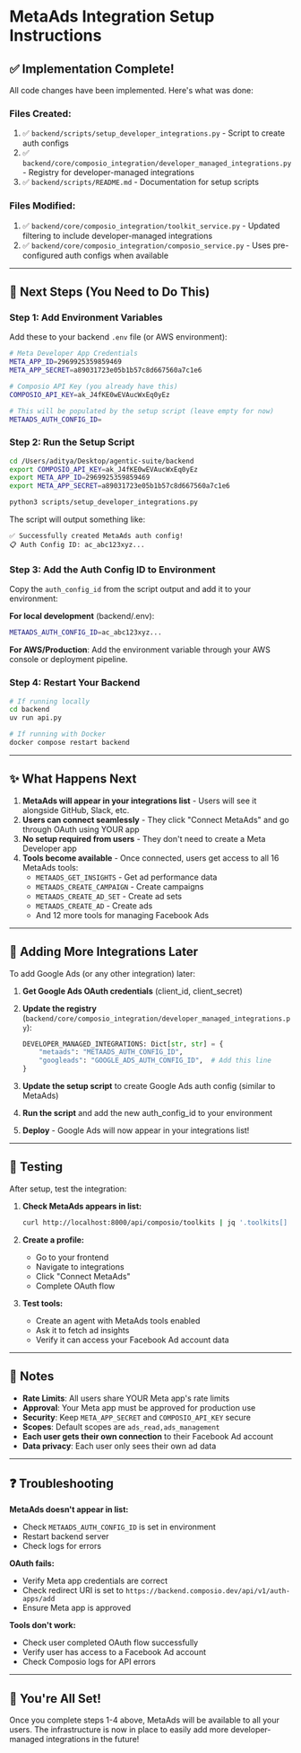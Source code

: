 # MetaAds Integration Setup Instructions

## ✅ Implementation Complete!

All code changes have been implemented. Here's what was done:

### Files Created:
1. ✅ `backend/scripts/setup_developer_integrations.py` - Script to create auth configs
2. ✅ `backend/core/composio_integration/developer_managed_integrations.py` - Registry for developer-managed integrations
3. ✅ `backend/scripts/README.md` - Documentation for setup scripts

### Files Modified:
1. ✅ `backend/core/composio_integration/toolkit_service.py` - Updated filtering to include developer-managed integrations
2. ✅ `backend/core/composio_integration/composio_service.py` - Uses pre-configured auth configs when available

---

## 🚀 Next Steps (You Need to Do This)

### Step 1: Add Environment Variables

Add these to your backend `.env` file (or AWS environment):

```bash
# Meta Developer App Credentials
META_APP_ID=2969925359859469
META_APP_SECRET=a89031723e05b1b57c8d667560a7c1e6

# Composio API Key (you already have this)
COMPOSIO_API_KEY=ak_J4fKE0wEVAucWxEq0yEz

# This will be populated by the setup script (leave empty for now)
METAADS_AUTH_CONFIG_ID=
```

### Step 2: Run the Setup Script

```bash
cd /Users/aditya/Desktop/agentic-suite/backend
export COMPOSIO_API_KEY=ak_J4fKE0wEVAucWxEq0yEz
export META_APP_ID=2969925359859469
export META_APP_SECRET=a89031723e05b1b57c8d667560a7c1e6

python3 scripts/setup_developer_integrations.py
```

The script will output something like:
```
✅ Successfully created MetaAds auth config!
📋 Auth Config ID: ac_abc123xyz...
```

### Step 3: Add the Auth Config ID to Environment

Copy the `auth_config_id` from the script output and add it to your environment:

**For local development** (backend/.env):
```bash
METAADS_AUTH_CONFIG_ID=ac_abc123xyz...
```

**For AWS/Production**:
Add the environment variable through your AWS console or deployment pipeline.

### Step 4: Restart Your Backend

```bash
# If running locally
cd backend
uv run api.py

# If running with Docker
docker compose restart backend
```

---

## ✨ What Happens Next

1. **MetaAds will appear in your integrations list** - Users will see it alongside GitHub, Slack, etc.
2. **Users can connect seamlessly** - They click "Connect MetaAds" and go through OAuth using YOUR app
3. **No setup required from users** - They don't need to create a Meta Developer app
4. **Tools become available** - Once connected, users get access to all 16 MetaAds tools:
   - `METAADS_GET_INSIGHTS` - Get ad performance data
   - `METAADS_CREATE_CAMPAIGN` - Create campaigns
   - `METAADS_CREATE_AD_SET` - Create ad sets
   - `METAADS_CREATE_AD` - Create ads
   - And 12 more tools for managing Facebook Ads

---

## 🔮 Adding More Integrations Later

To add Google Ads (or any other integration) later:

1. **Get Google Ads OAuth credentials** (client_id, client_secret)

2. **Update the registry** (`backend/core/composio_integration/developer_managed_integrations.py`):
   ```python
   DEVELOPER_MANAGED_INTEGRATIONS: Dict[str, str] = {
       "metaads": "METAADS_AUTH_CONFIG_ID",
       "googleads": "GOOGLE_ADS_AUTH_CONFIG_ID",  # Add this line
   }
   ```

3. **Update the setup script** to create Google Ads auth config (similar to MetaAds)

4. **Run the script** and add the new auth_config_id to your environment

5. **Deploy** - Google Ads will now appear in your integrations list!

---

## 🧪 Testing

After setup, test the integration:

1. **Check MetaAds appears in list:**
   ```bash
   curl http://localhost:8000/api/composio/toolkits | jq '.toolkits[] | select(.slug == "metaads")'
   ```

2. **Create a profile:**
   - Go to your frontend
   - Navigate to integrations
   - Click "Connect MetaAds"
   - Complete OAuth flow

3. **Test tools:**
   - Create an agent with MetaAds tools enabled
   - Ask it to fetch ad insights
   - Verify it can access your Facebook Ad account data

---

## 📝 Notes

- **Rate Limits**: All users share YOUR Meta app's rate limits
- **Approval**: Your Meta app must be approved for production use
- **Security**: Keep `META_APP_SECRET` and `COMPOSIO_API_KEY` secure
- **Scopes**: Default scopes are `ads_read,ads_management`
- **Each user gets their own connection** to their Facebook Ad account
- **Data privacy**: Each user only sees their own ad data

---

## ❓ Troubleshooting

**MetaAds doesn't appear in list:**
- Check `METAADS_AUTH_CONFIG_ID` is set in environment
- Restart backend server
- Check logs for errors

**OAuth fails:**
- Verify Meta app credentials are correct
- Check redirect URI is set to `https://backend.composio.dev/api/v1/auth-apps/add`
- Ensure Meta app is approved

**Tools don't work:**
- Check user completed OAuth flow successfully
- Verify user has access to a Facebook Ad account
- Check Composio logs for API errors

---

## 🎉 You're All Set!

Once you complete steps 1-4 above, MetaAds will be available to all your users. The infrastructure is now in place to easily add more developer-managed integrations in the future!


